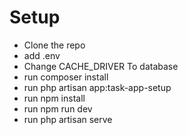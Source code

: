 # Setup
- Clone the repo
- add .env
- Change CACHE_DRIVER To database
- run composer install
- run php artisan app:task-app-setup
- run npm install
- run npm run dev
- run php artisan serve
